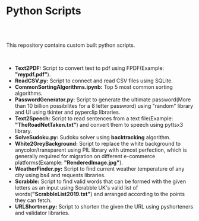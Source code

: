 <h1> Python Scripts </h1>
<br> <br>
<p>This repository contains custom built python scripts.</p><br>
<ul>
  <li><strong>Text2PDF:</strong> Script to convert text to pdf using FPDF(Example: <strong>"mypdf.pdf"</strong>).</li>
  <li><strong>ReadCSV.py:</strong> Script to connect and read CSV files using SQLite.</li>
  <li><strong>CommonSortingAlgorithms.ipynb:</strong> Top 5 most common sorting algorithms.</li>
  <li><strong>PasswordGenerator.py:</strong> Script to generate the ultimate password(More than 10 billion possibilites for a 8 letter password) using "random" library and UI using tkinter and pyperclip libraries.</li>
  <li><strong>Text2Speech:</strong> Script to read sentences from a text file(Example: <strong>"TheRoadNotTaken.txt"</strong>) and convert them to speech using pyttsx3 library.</li>
  <li><strong>SolveSudoku.py:</strong> Sudoku solver using <strong>backtracking</strong> algorithm.</li>
  <li><strong>White2GreyBackground:</strong> Script to replace the white background to anycolor/transparent using PIL library with utmost perfection, which is generally required for migration on different e-commerce platforms(Example: <strong>"RenderedImage.jpg"</strong>).</li>
  <li><strong>WeatherFinder.py:</strong> Script to find current weather temperature of any city using bs4 and requests libraries.</li>
  <li><strong>Scrabble:</strong> Script to find valid words that can be formed with the given letters as an input using Scrabble UK's valid list of words(<strong>"ScrabbleList2019.txt"</strong>) and arranged according to the points they can fetch.</li>
  <li><strong>URLShortner.py:</strong> Script to shorten the given the URL using pyshorteners and validator libraries.</li>
</ul>
